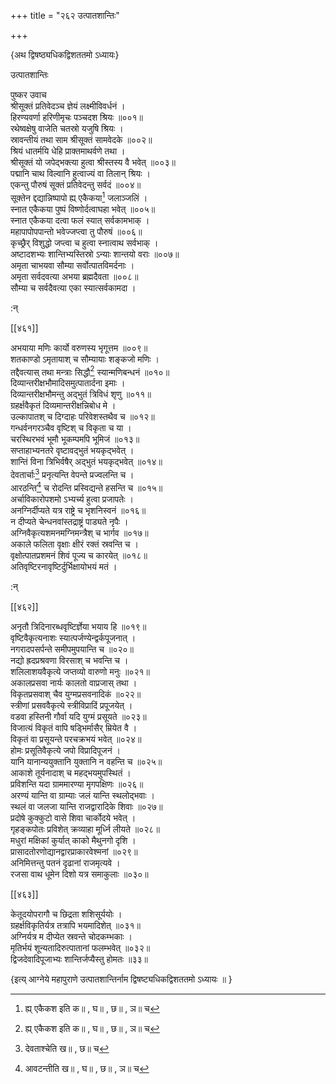 +++
title = "२६२ उत्पातशान्तिः"

+++

\{अथ द्विषष्ठ्यधिकद्विशततमो ऽध्यायः\}

उत्पातशान्तिः  
    
पुष्कर उवाच  
श्रीसूक्तं प्रतिवेदञ्च ज्ञेयं लक्ष्मीविवर्धनं   ।  
हिरण्यवर्णा हरिणीमृचः पञ्चदश श्रियः   ॥००१॥  
रथेष्वक्षेषु वाजेति चतस्रो यजुषि श्रियः ।  
स्रावन्तीयं तथा साम श्रीसूक्तं सामवेदके   ॥००२॥  
श्रियं धातर्मयि धेहि प्राक्तमाथर्वणे तथा ।  
श्रीसूक्तं यो जपेद्भक्त्या हुत्वा श्रीस्तस्य वै भवेत्   ॥००३॥  
पद्मानि चाथ विल्वानि हुत्वाज्यं वा तिलान् श्रियः ।  
एकन्तु पौरुषं सूक्तं प्रतिवेदन्तु सर्वदं ॥००४॥  
सूक्तेन द्दद्यान्निष्पापो ह्य् एकैकया[^१] जलाञ्जलिं ।  
स्नात एकैकया पुष्पं विष्णोर्दत्वाघहा भवेत्   ॥००५॥  
स्नात एकैकया दत्वा फलं स्यात् सर्वकामभाक् ।  
महापापोपपान्तो भवेज्जप्त्वा तु पौरुषं ॥००६॥  
कृच्छ्रैर् विशुद्धो जप्त्वा च हुत्वा स्नात्वाथ सर्वभाक्   ।  
अष्टादशभ्यः शान्तिभ्यस्तिस्रो ऽन्याः शान्तयो वराः   ॥००७॥  
अमृता चाभयवा सौम्या सर्वोत्पातविमर्दनाः ।  
अमृता सर्वदवत्या अभया ब्रह्मदैवता ॥००८॥  
सौम्या च सर्वदैवत्या एका स्यात्सर्वकामदा ।  
    
:न्  
    
[^१]: ह्य् एकैकश इति क॥ , घ॥ , छ॥ , ञ॥ च  

[[४६१]]
    
अभयाया मणिः कार्यो वरुणस्य भृगूत्तम ॥००९॥  
शतकाण्डो ऽमृतायाश् च सौम्यायाः शङ्कजो मणिः   ।  
तद्दैवत्यास् तथा मन्त्राः सिद्धौ[^१] स्यान्मणिबन्धनं   ॥०१०॥  
दिव्यान्तरीक्षभौमादिसमुत्पातार्दना इमाः ।  
दिव्यान्तरीक्षभौमन्तु अद्भुतं त्रिविधं शृणु   ॥०११॥  
ग्रहर्क्षवैकृतं दिव्यमान्तरीक्षन्निबोध मे ।  
उल्कापातश् च दिग्दाहः परिवेशस्तथैव च ॥०१२॥  
गन्धर्वनगरञ्चैव वृष्टिश् च विकृता च या ।  
चरस्थिरभवं भूमौ भूकम्पमपि भूमिजं ॥०१३॥  
सप्ताहाभ्यनतरे वृष्टावद्भुतं भयकृद्भवेत्   ।  
शान्तिं विना त्रिभिर्वषैर् अद्भुतं भयकृद्भवेत्   ॥०१४॥  
देवतार्चाः[^२] प्रनृत्यन्ति वेपन्ते प्रज्वलन्ति च ।  
आरठन्ति[^३] च रोदन्ति प्रस्विद्यन्ते हसन्ति च ॥०१५॥  
अर्चाविकारोपशमो ऽभ्यर्च्य हुत्वा प्रजापतेः ।  
अनग्निर्दीप्यते यत्र राष्ट्रे च भृशनिस्वनं ॥०१६॥  
न दीप्यते चेन्धनवांस्तद्राष्ट्रं पाड्यते नृपैः   ।  
अग्निवैकृत्यशमनमग्निमन्त्रैश् च भार्गव ॥०१७॥  
अकाले फलिता वृक्षाः क्षीरं रक्तं स्रवन्ति च   ।  
वृक्षोत्पातप्रशमनं शिवं पूज्य च कारयेत्   ॥०१८॥  
अतिवृष्टिरनावृष्टिर्दुर्भिक्षायोभयं मतं   ।  
    
:न्  
[^१]: सिद्ध्या इति घ॥ , ञ॥ च  
    
[^२]: देवताश्चेति ख॥ , छ॥ च  
    
[^३]: आवटन्तीति ख॥ , घ॥ , छ॥ , ञ॥ च  

[[४६२]]
    
अनृतौ त्रिदिनारब्धवृष्टिर्ज्ञेया भयाय हि ॥०१९॥  
वृष्टिवैकृत्यनाशः स्यात्पर्जण्येन्द्वर्कपूजनात्   ।  
नगरादपसर्पन्ते समीपमुपयान्ति च ॥०२०॥  
नद्यो ह्रदप्रश्रवणा विरसाश् च भवन्ति च ।  
शलिलाशयवैकृत्ये जप्तव्यो वारुणो मनुः ॥०२१॥  
अकालप्रसवा नार्यः कालतो वाप्रजास् तथा ।  
विकृतप्रसवाश् चैव युग्मप्रसवनादिकं ॥०२२॥  
स्त्रीणां प्रसववैकृत्ये स्त्रीविप्रादिं प्रपूजयेत्   ।  
वडवा हस्तिनी गौर्वा यदि युग्मं प्रसूयते ॥०२३॥  
विजात्यं विकृतं वापि षड्भिर्मासैर् म्रियेत वै ।  
विकृतं वा प्रसूयन्ते परचक्रभयं भवेत् ॥०२४॥  
होमः प्रसूतिवैकृत्ये जपो विप्रादिपूजनं ।  
यानि यानान्ययुक्तानि युक्तानि न वहन्ति च ॥०२५॥  
आकाशे तूर्यनादाश् च महद्भयमुपस्थितं ।  
प्रविशन्ति यदा ग्राममारण्या मृगपक्षिणः   ॥०२६॥  
अरण्यं यान्ति वा ग्राम्याः जलं यान्ति स्थलोद्भवाः   ।  
स्थलं वा जलजा यान्ति राजद्वारादिके शिवाः ॥०२७॥  
प्रदोषे कुक्कुटो वासे शिवा चार्कोदये भवेत् ।  
गृहङ्कपोतः प्रविशेत् क्रव्याहा मूर्ध्नि लीयते   ॥०२८॥  
मधुरां मक्षिकां कुर्यात् काको मैथुनगो दृशि   ।  
प्रासादतोरणोद्यानद्वारप्राकारवेश्मनां ॥०२९॥  
अनिमित्तन्तु पतनं दृढानां राजमृत्यवे ।  
रजसा वाथ धूमेन दिशो यत्र समाकुलाः ॥०३०॥  

[[४६३]]
    
केतूदयोपरागौ च छिद्रता शशिसूर्ययोः ।  
ग्रहर्क्षविकृतिर्यत्र तत्रापि भयमादिशेत् ॥०३१॥  
अग्निर्यत्र म दीप्येत स्रवन्ते चोदकम्भकाः ।  
मृतिर्भयं शून्यतादिरुत्पातानां फलम्भवेत्   ॥०३२॥  
द्विजदेवादिपूजाभ्यः शान्तिर्जप्यैस्तु होमतः ॥३३॥  
    
\{इत्य् आग्नेये महापुराणे उत्पातशान्तिर्नाम द्विषष्ट्यधिकद्विशततमो ऽध्यायः ॥  }
    